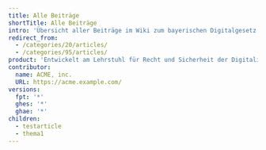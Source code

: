 ```yaml
---
title: Alle Beiträge
shortTitle: Alle Beiträge
intro: 'Übersicht aller Beiträge im Wiki zum bayerischen Digitalgesetz'
redirect_from:
  - /categories/20/articles/
  - /categories/95/articles/
product: 'Entwickelt am Lehrstuhl für Recht und Sicherheit der Digitalisierung (TUM) in Zusammenarbeit mit Studierenden der Hochschule für Politik München (TUM)'
contributor:
  name: ACME, inc.
  URL: https://acme.example.com/
versions:
  fpt: '*'
  ghes: '*'
  ghae: '*'
children:
  - testarticle
  - thema1
---
```



